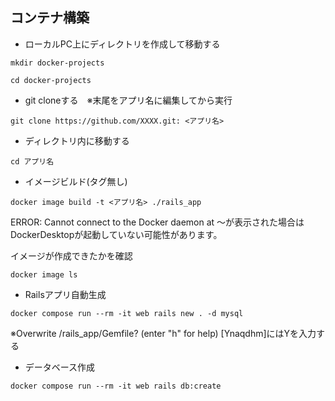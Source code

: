 ## コンテナ構築

- ローカルPC上にディレクトリを作成して移動する
```
mkdir docker-projects
```
```
cd docker-projects
```

- git cloneする　※末尾をアプリ名に編集してから実行

```
git clone https://github.com/XXXX.git: <アプリ名>
```

- ディレクトリ内に移動する
```
cd アプリ名
```


- イメージビルド(タグ無し)
```
docker image build -t <アプリ名> ./rails_app
```
ERROR: Cannot connect to the Docker daemon at 〜が表示された場合はDockerDesktopが起動していない可能性があります。

イメージが作成できたかを確認
```
docker image ls
```

- Railsアプリ自動生成
```
docker compose run --rm -it web rails new . -d mysql
```
※Overwrite /rails_app/Gemfile? (enter "h" for help) [Ynaqdhm]にはYを入力する

- データベース作成
```
docker compose run --rm -it web rails db:create
```

